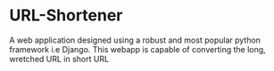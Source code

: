 # URL-Shortener
A web application designed using a robust and most popular python framework i.e Django. This webapp is capable of converting the long, wretched URL in short URL

